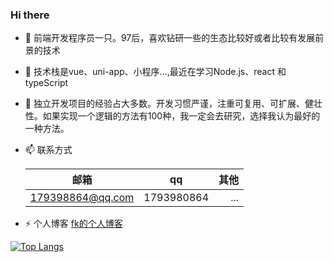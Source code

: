 ### Hi there 

- 🔭 前端开发程序员一只。97后，喜欢钻研一些的生态比较好或者比较有发展前景的技术

- 🌱 技术栈是vue、uni-app、小程序…,最近在学习Node.js、react 和 typeScript

- 🤔 独立开发项目的经验占大多数。开发习惯严谨，注重可复用、可扩展、健壮性。如果实现一个逻辑的方法有100种，我一定会去研究，选择我认为最好的一种方法。

- 📫 联系方式
	
	| 邮箱             | qq         | 其他 |
	| ---------------- | ---------- | ---: |
	| 179398864@qq.com | 1793980864 |  ... |

- ⚡ 个人博客 [fk的个人博客](http://fang-kang.gitee.io/blog)

[![Top Langs](https://github-readme-stats.vercel.app/api/top-langs/?username=anuraghazra&langs_count=8)](https://github.com/anuraghazra/github-readme-stats)
